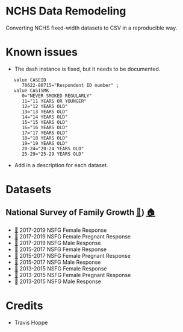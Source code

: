 # NCHS Data Remodeling

Converting NCHS fixed-width datasets to CSV in a reproducible way.

# Known issues

+ The dash instance is fixed, but it needs to be documented.

```
   value CASEID
      70622-80715="Respondent ID number" ;
   value CASISMK
      0="NEVER SMOKED REGULARLY"
      11="11 YEARS OR YOUNGER"
      12="12 YEARS OLD"
      13="13 YEARS OLD"
      14="14 YEARS OLD"
      15="15 YEARS OLD"
      16="16 YEARS OLD"
      17="17 YEARS OLD"
      18="18 YEARS OLD"
      19="19 YEARS OLD"
      20-24="20-24 YEARS OLD"
      25-29="25-29 YEARS OLD"
```

+ Add in a description for each dataset.

# Datasets
## National Survey of Family Growth [:notebook:](projects/NSFG.yaml)) [:house:](https://www.cdc.gov/nchs/nsfg/index.htm)
+ [:notebook:](projects/NSFG/specification/2017_2019_FemRespSetup.yaml) 2017-2019 NSFG Female Response
+ [:notebook:](projects/NSFG/specification/2017_2019_FemPregSetup.yaml) 2017-2019 NSFG Female Pregnant Response
+ [:notebook:](projects/NSFG/specification/2017_2019_MaleSetup.yaml) 2017-2019 NSFG Male Response
+ [:notebook:](projects/NSFG/specification/2015_2017_FemRespSetup.yaml) 2015-2017 NSFG Female Response
+ [:notebook:](projects/NSFG/specification/2015_2017_FemPregSetup.yaml) 2015-2017 NSFG Female Pregnant Response
+ [:notebook:](projects/NSFG/specification/2015_2017_MaleSetup.yaml) 2015-2017 NSFG Male Response
+ [:no_entry_sign:]() 2013-2015 NSFG Female Response
+ [:no_entry_sign:]() 2013-2015 NSFG Female Pregnant Response
+ [:no_entry_sign:]() 2013-2015 NSFG Male Response

# Credits

+ Travis Hoppe